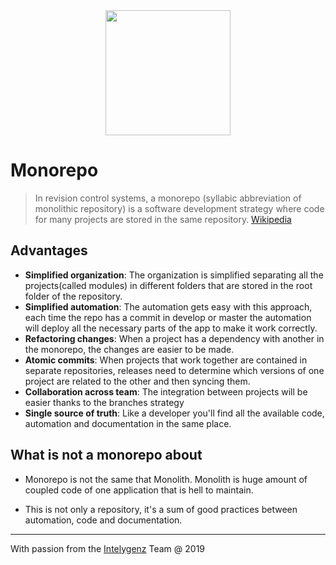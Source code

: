 <div align="center">
<img src="https://media.licdn.com/dms/image/C4E0BAQHrME9aCW6ulg/company-logo_200_200/0?e=2159024400&v=beta&t=6xMNS1zK1F8asBlM16EzbJ4Im7SlQ8L7a7sgcaNzZQE"  width="200" height="200">
</div>

# Monorepo

> In revision control systems, a monorepo (syllabic abbreviation of monolithic repository) is a software development 
> strategy where code for many projects are stored in the same repository. [Wikipedia](https://en.wikipedia.org/wiki/Monorepo)

## Advantages

+ **Simplified organization**: The organization is simplified separating all the projects(called modules) in different folders
that are stored in the root folder of the repository.
+ **Simplified automation**: The automation gets easy with this approach, each time the repo has a commit in develop or master
the automation will deploy all the necessary parts of the app to make it work correctly.
+ **Refactoring changes**: When a project has a dependency with another in the monorepo, the changes are easier to be made.
+ **Atomic commits**: When projects that work together are contained in separate repositories, releases need to determine which 
versions of one project are related to the other and then syncing them.
+ **Collaboration across team**: The integration between projects will be easier thanks to the branches strategy
+ **Single source of truth**: Like a developer you'll find all the available code, automation and documentation in the same place.

## What is not a monorepo about

+ Monorepo is not the same that Monolith. Monolith is huge amount of coupled code of one application that is hell to maintain.

+ This is not only a repository, it's a sum of good practices between automation, code and documentation.

---
With passion from the [Intelygenz](https://www.intelygenz.com) Team @ 2019